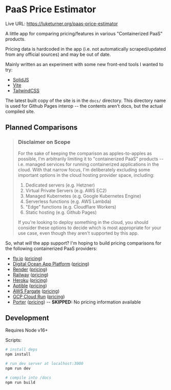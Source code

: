 # PaaS Price Estimator

Live URL: https://luketurner.org/paas-price-estimator

A little app for comparing pricing/features in various "Containerized PaaS" products.

Pricing data is hardcoded in the app (i.e. not automatically scraped/updated from any official sources) and may be out of date.

Mainly written as an experiment with some new front-end tools I wanted to try:

- [SolidJS](https://solidjs.com)
- [Vite](https://vitejs.dev/)
- [TailwindCSS](https://tailwindcss.com/)

The latest built copy of the site is in the `docs/` directory. This directory name is used for Github Pages interop -- the contents aren't docs, but the actual compiled site.

## Planned Comparisons

> ### Disclaimer on Scope
> 
> For the sake of keeping the comparison as apples-to-apples as possible, I'm arbitrarily limiting it to "containerized PaaS" products -- i.e. managed services for running containerized applications in the cloud. With that narrow focus, I'm deliberately excluding some important options in the cloud hosting provider space, including:
> 
> 1. Dedicated servers (e.g. Hetzner)
> 2. Virtual Private Servers (e.g. AWS EC2)
> 3. Managed Kubernetes (e.g. Google Kubernetes Engine)
> 4. Serverless functions (e.g. AWS Lambda)
> 5. "Edge" functions (e.g. Cloudflare Workers)
> 6. Static hosting (e.g. Github Pages)
> 
> If you're looking to deploy something in the cloud, you should consider these options to decide which is most appropriate for your use case, even though they aren't supported by this app.

So, what *will* the app support? I'm hoping to build pricing comparisons for the following containerized PaaS providers:

- [fly.io](https://fly.io/) ([pricing](https://fly.io/docs/about/pricing/))
- [Digital Ocean App Platform](https://www.digitalocean.com/products/app-platform) ([pricing](https://www.digitalocean.com/pricing/app-platform))
- [Render](https://render.com/) ([pricing](https://render.com/pricing))
- [Railway](https://railway.app/) ([pricing](https://railway.app/pricing))
- [Heroku](https://www.heroku.com/) ([pricing](https://www.heroku.com/pricing))
- [Aptible](https://www.aptible.com/) ([pricing](https://www.aptible.com/pricing-plans))
- [AWS Fargate](https://aws.amazon.com/fargate/) ([pricing](https://aws.amazon.com/fargate/pricing/))
- [GCP Cloud Run](https://cloud.google.com/run) ([pricing](https://cloud.google.com/run#section-13))
- [Porter](https://porter.run/) ([pricing](https://porter.run/pricing)) -- **SKIPPED:** No pricing information available


## Development

Requires Node v16+

Scripts:

```bash
# install deps
npm install

# run dev server at localhost:3000
npm run dev

# compile into /docs
npm run build
```
